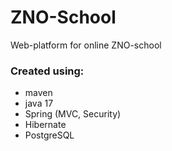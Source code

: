# ZNO-School
Web-platform for online ZNO-school
  
### Created using:
- maven
- java 17
- Spring (MVC, Security)
- Hibernate
- PostgreSQL
